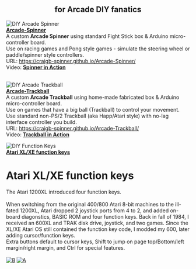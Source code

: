 <H2 align="center"><b> for Arcade DIY fanatics </b></H2>

![DIY Arcade Spinner](https://craigb-spinner.github.io/Pics/Arcade%20Spinner.jpg)<br/>[**Arcade-Spinner**](https://craigb-spinner.github.io/Arcade-Spinner/)  
A custom **Arcade Spinner** using standard Fight Stick box & Arduino micro-controller board.<br/>
Use on racing games and Pong style games - simulate the steering wheel or paddle/spinner style controllers.<br/>
URL: https://craigb-spinner.github.io/Arcade-Spinner/<br/>
Video: [**Spinner in Action**](https://www.youtube.com/watch?v=HmqkHAPZHQA)<br/><br/>  

![DIY Arcade Trackball](https://craigb-spinner.github.io/Pics/Arcade%20Trackball.jpg)<br/>[**Arcade-Trackball**](https://craigb-spinner.github.io/Arcade-Trackball/)  
A custom **Arcade Trackball** using home-made fabricated box & Arduino micro-controller board.<br/>
Use on games that have a big ball (Trackball) to control your movement.<br/>
Use standard non-PS/2 Trackball (aka Happ/Atari style) with no-lag interface controller you build.<br/>
URL: https://craigb-spinner.github.io/Arcade-Trackball/<br/>
Video: [**Trackball in Action**](https://www.youtube.com/watch?v=E44fWpxooT4)<br/> 




![DIY Function Keys](https://craigb-spinner.github.io/Pics/2026.jpg)<br/>[**Atari XL/XE function keys**](https://craigb-spinner.github.io/Arcade-Spinner/) 

# Atari XL/XE function keys
The Atari 1200XL introduced four function keys. <BR/><BR/>
When switching from the original 400/800 Atari 8-bit machines to the ill-fated 1200XL, Atari dropped 2 joystick ports from 4 to 2, and added on-board diagonstics, BASIC ROM and four function keys. Back in fall of 1984, I received an 600XL and TRAK disk drive, joystick, and two games. Since the XL/XE Atari OS still contained the function key code, I modded my 600, later adding cursor/function keys.  
Extra buttons default to cursor keys, Shift to jump on page top/Bottom/left margin/right margin, and Ctrl for special features.  
<BR/>
[![B](pic/TNx2/IMG_2027.JPG)](pic/IMG_2027.JPG) 
[![A](pic/TNx2/IMG_2026.JPG)](pic/IMG_2026.JPG) <BR/>
